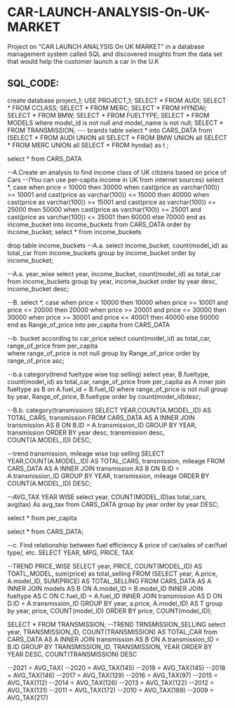 # CAR-LAUNCH-ANALYSIS-On-UK-MARKET
Project on "CAR LAUNCH ANALYSIS On UK MARKET" in a database management system called SQL and discovered insights from the data set that would help the customer launch a car in the U.K

## SQL_CODE:
create database project_1;
USE PROJECT_1;
SELECT * FROM AUDI;
SELECT * FROM CCLASS;
SELECT * FROM MERC;
SELECT * FROM HYNDAI;
SELECT * FROM BMW;
SELECT * FROM FUELTYPE;
SELECT * FROM MODELS where model_id is not null and model_name is not null;
SELECT * FROM TRANSMISSION;
--- brands table
select * into CARS_DATA from
(SELECT * FROM AUDI
UNION all
SELECT * FROM BMW
UNION all
SELECT * FROM MERC
UNION all
SELECT * FROM hyndai) as t ;

select * from CARS_DATA

--A.Create an analysis to find income class of UK citizens based on price of Cars
--(You can use per-capita income in UK from internet sources)
select *, case when price < 10000 then 30000
when cast(price as varchar(100)) >= 10001 and cast(price as varchar(100)) <= 15000 then 40000
when cast(price as varchar(100)) >= 15001 and cast(price as varchar(100)) <= 25000 then 50000
when cast(price as varchar(100)) >= 25001 and cast(price as varchar(100)) <= 35001 then 60000
else 70000
end as income_bucket into income_buckets
from CARS_DATA
order by income_bucket;
select * from income_buckets

drop table income_buckets
--A.a.
select income_bucket, count(model_id) as total_car from income_buckets group by income_bucket
order by income_bucket;

--A.a. year_wise
select year, income_bucket, count(model_id) as total_car from income_buckets group by year, income_bucket
order by year desc, income_bucket desc;

--B.
select *, case when price < 10000 then 10000
when price >= 10001 and price <= 20000 then 20000
when price >= 20001 and price <= 30000 then 30000
when price >= 30001 and price <= 40001 then 40000
else 50000
end as Range_of_price into per_capita from CARS_DATA


--b. bucket according to car_price
select count(model_id) as total_car, range_of_price from per_capita  
where range_of_price is not null
group by Range_of_price order by range_of_price asc;

--b.a category(trend fueltype wise top selling)
select year, B.fueltype, count(model_id) as total_car, range_of_price from per_capita 
as A inner join fueltype as B on A.fuel_id = B.fuel_ID
where range_of_price is not null
group by year, Range_of_price, B.fueltype
order by count(model_id)desc;

--B.b. category(transmission)
SELECT YEAR,COUNT(A.MODEL_ID) AS TOTAL_CARS, transmission FROM CARS_DATA AS A
INNER JOIN transmission AS B ON B.ID = A.transmission_ID
GROUP BY YEAR, transmission
ORDER BY year desc, transmission desc, COUNT(A.MODEL_ID) DESC;

--trend transmission, mileage wise top selling
SELECT YEAR,COUNT(A.MODEL_ID) AS TOTAL_CARS, transmission, mileage FROM CARS_DATA AS A
INNER JOIN transmission AS B ON B.ID = A.transmission_ID
GROUP BY YEAR, transmission, mileage
ORDER BY COUNT(A.MODEL_ID) DESC;

--AVG_TAX YEAR WISE
select year, COUNT(MODEL_ID)as total_cars, avg(tax) As avg_tax 
from CARS_DATA 
group by year 
order by year DESC;

select * from per_capita

select * from CARS_DATA;

--c. Find relationship between fuel efficiency & price of car/sales of car/fuel type/, etc.
SELECT YEAR, MPG, PRICE, TAX


--TREND PRICE_WISE 
SELECT year, PRICE, COUNT(MODEL_ID) AS TOATL_MODEL, sum(price) as total_selling FROM
(SELECT year, A.price, A.model_ID, SUM(PRICE) AS TOTAL_SELLING FROM CARS_DATA AS A
INNER JOIN models AS B ON A.model_ID = B.model_ID
INNER JOIN fueltype AS C ON C.fuel_ID = A.fuel_ID
INNER JOIN transmission AS D ON D.ID = A.transmission_ID
GROUP BY year, a.price, A.model_ID) AS T
group by year, price, COUNT(model_ID)
ORDER BY price, COUNT(model_ID);

SELECT * FROM TRANSMISSION;
--TREND TRNSMISSION_SELLING
select year, TRANSMISSION_ID, COUNT(TRANSMISSION) AS TOTAL_CAR from CARS_DATA AS A
INNER JOIN transmission AS B ON A.transmission_ID = B.ID
GROUP BY TRANSMISSION_ID, TRANSMISSION, YEAR ORDER BY YEAR DESC, COUNT(TRANSMISSION) DESC








--2021 = AVG_TAX(
--2020 = AVG_TAX(145)
--2019 = AVG_TAX(145)
--2018 = AVG_TAX(146)
--2017 = AVG_TAX(129)
--2016 = AVG_TAX(97)
--2015 = AVG_TAX(112)
--2014 = AVG_TAX(126)
--2013 = AVG_TAX(122)
--2012 = AVG_TAX(131)
--2011 = AVG_TAX(172)
--2010 = AVG_TAX(189)
--2009 = AVG_TAX(217)

